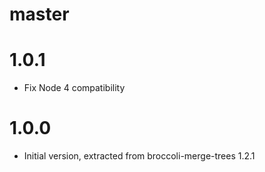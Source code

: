 # master

# 1.0.1

* Fix Node 4 compatibility

# 1.0.0

* Initial version, extracted from broccoli-merge-trees 1.2.1
